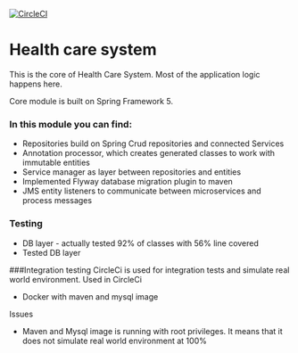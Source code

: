 [![CircleCI](https://circleci.com/gh/Indigas/HCS_CORE/tree/master.svg?style=svg)](https://circleci.com/gh/Indigas/HCS_CORE/tree/master)

# Health care system

This is the core of Health Care System. Most of the application logic happens here.

Core module is built on Spring Framework 5.

### In this module you can find:
* Repositories build on Spring Crud repositories and connected Services
* Annotation processor, which creates generated classes to work with immutable entities
* Service manager as layer between repositories and entities
* Implemented Flyway database migration plugin to maven
* JMS entity listeners to communicate between microservices and process messages

### Testing
* DB layer - actually tested 92% of classes with 56% line covered
* Tested DB layer

###Integration testing
CircleCi is used for integration tests and simulate real world environment.
Used in CircleCi
* Docker with maven and mysql image

Issues
* Maven and Mysql image is running with root privileges. It means that it does not simulate real world environment at 100%